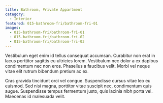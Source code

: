 ```yaml
---
title: Bathroom, Private Appartment
category:
  - Interior
featured: 015-bathroom-fri/bathroom-fri-01
images:
  - 015-bathroom-fri/bathroom-fri-01
  - 015-bathroom-fri/bathroom-fri-02
  - 015-bathroom-fri/bathroom-fri-03
---
```


Vestibulum eget enim id tellus consequat accumsan. Curabitur non erat in lacus porttitor sagittis eu ultricies lorem. Vestibulum nec dolor a ex dapibus condimentum nec non eros. Phasellus a faucibus velit. Morbi vel neque vitae elit rutrum bibendum pretium ac ex.

Cras gravida tincidunt orci vel congue. Suspendisse cursus vitae leo eu euismod. Sed nisi magna, porttitor vitae suscipit nec, condimentum quis augue. Suspendisse tempus fermentum justo, quis lacinia nibh porta vel. Maecenas id malesuada velit.